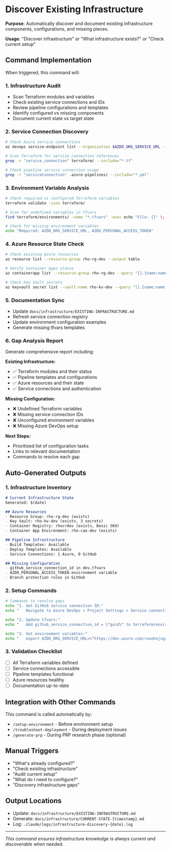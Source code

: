 # Discover Existing Infrastructure

**Purpose**: Automatically discover and document existing infrastructure components, configurations, and missing pieces.

**Usage**: "Discover infrastructure" or "What infrastructure exists?" or "Check current setup"

## Command Implementation

When triggered, this command will:

### 1. Infrastructure Audit
- Scan Terraform modules and variables
- Check existing service connections and IDs
- Review pipeline configurations and templates
- Identify configured vs missing components
- Document current state vs target state

### 2. Service Connection Discovery
```bash
# Check Azure service connections
az devops service-endpoint list --organization $AZDO_ORG_SERVICE_URL --project $PROJECT_NAME

# Scan Terraform for service connection references
grep -r "service_connection" terraform/ --include="*.tf"

# Check pipeline service connection usage
grep -r "serviceConnection" .azure-pipelines/ --include="*.yml"
```

### 3. Environment Variable Analysis
```bash
# Check required vs configured Terraform variables
terraform validate -json terraform/

# Scan for undefined variables in tfvars
find terraform/environments/ -name "*.tfvars" -exec echo "File: {}" \; -exec cat {} \;

# Check for missing environment variables
echo "Required: AZDO_ORG_SERVICE_URL, AZDO_PERSONAL_ACCESS_TOKEN"
```

### 4. Azure Resource State Check
```bash
# Check existing Azure resources
az resource list --resource-group rho-rg-dev --output table

# Verify Container Apps status
az containerapp list --resource-group rho-rg-dev --query "[].{name:name, state:properties.runningStatus}"

# Check Key Vault secrets
az keyvault secret list --vault-name rho-kv-dev --query "[].{name:name, enabled:attributes.enabled}"
```

### 5. Documentation Sync
- Update `docs/infrastructure/EXISTING-INFRASTRUCTURE.md`
- Refresh service connection registry
- Update environment configuration examples
- Generate missing tfvars templates

### 6. Gap Analysis Report
Generate comprehensive report including:

**Existing Infrastructure:**
- ✅ Terraform modules and their status
- ✅ Pipeline templates and configurations
- ✅ Azure resources and their state
- ✅ Service connections and authentication

**Missing Configuration:**
- ❌ Undefined Terraform variables
- ❌ Missing service connection IDs
- ❌ Unconfigured environment variables
- ❌ Missing Azure DevOps setup

**Next Steps:**
- Prioritized list of configuration tasks
- Links to relevant documentation
- Commands to resolve each gap

## Auto-Generated Outputs

### 1. Infrastructure Inventory
```markdown
# Current Infrastructure State
Generated: $(date)

## Azure Resources
- Resource Group: rho-rg-dev (exists)
- Key Vault: rho-kv-dev (exists, 3 secrets)
- Container Registry: rhocrdev (exists, Basic SKU)
- Container App Environment: rho-cae-dev (exists)

## Pipeline Infrastructure
- Build Templates: Available
- Deploy Templates: Available  
- Service Connections: 1 Azure, 0 GitHub

## Missing Configuration
- github_service_connection_id in dev.tfvars
- AZDO_PERSONAL_ACCESS_TOKEN environment variable
- Branch protection rules in GitHub
```

### 2. Setup Commands
```bash
# Commands to resolve gaps
echo "1. Get GitHub service connection ID:"
echo "   Navigate to Azure DevOps > Project Settings > Service connections"

echo "2. Update tfvars:"
echo "   Add github_service_connection_id = \"guid\" to terraform/environments/dev.tfvars"

echo "3. Set environment variables:"
echo "   export AZDO_ORG_SERVICE_URL=\"https://dev.azure.com/runehojsgaard\""
```

### 3. Validation Checklist
- [ ] All Terraform variables defined
- [ ] Service connections accessible
- [ ] Pipeline templates functional
- [ ] Azure resources healthy
- [ ] Documentation up-to-date

## Integration with Other Commands

This command is called automatically by:
- `/setup-environment` - Before environment setup
- `/troubleshoot-deployment` - During deployment issues
- `/generate-prp` - During PRP research phase (optional)

## Manual Triggers

- "What's already configured?"
- "Check existing infrastructure"
- "Audit current setup"
- "What do I need to configure?"
- "Discovery infrastructure gaps"

## Output Locations

- Update: `docs/infrastructure/EXISTING-INFRASTRUCTURE.md`
- Generate: `docs/infrastructure/CURRENT-STATE-{timestamp}.md`
- Log: `.claude/logs/infrastructure-discovery-{date}.log`

---

*This command ensures infrastructure knowledge is always current and discoverable when needed.*